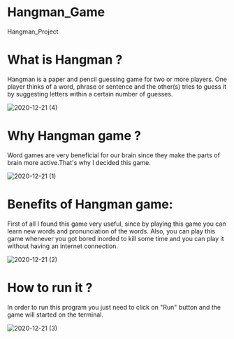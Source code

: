 # Hangman_Game
Hangman_Project

# What is Hangman ?
Hangman is a paper and pencil guessing game for two or more players. One player thinks of a word, phrase or sentence and the other(s) tries to guess it by suggesting letters within a certain number of guesses.

![2020-12-21 (4)](https://user-images.githubusercontent.com/73739781/102804141-8997db80-43e3-11eb-8ba2-113951876a93.png)

# Why Hangman game ?
Word games are very beneficial for our brain since they make the parts of brain more active.That's why I decided this game.

![2020-12-21 (1)](https://user-images.githubusercontent.com/73739781/102803873-26a64480-43e3-11eb-92d5-bf08910e33cf.png)


# Benefits of Hangman game: 
First of all I found this game very useful, since by playing this game you can learn new words and pronunciation of the words. Also, you can play this game whenever you got bored inorded to kill some time and you can play it without having an internet connection.

![2020-12-21 (2)](https://user-images.githubusercontent.com/73739781/102804284-bfd55b00-43e3-11eb-93d5-bee7e6e148cc.png)

# How to run it ?
In order to run this program you just need to click on "Run" button and the game will started on the terminal.

![2020-12-21 (3)](https://user-images.githubusercontent.com/73739781/102804327-d2e82b00-43e3-11eb-8d46-7e6beb5c3527.png)
